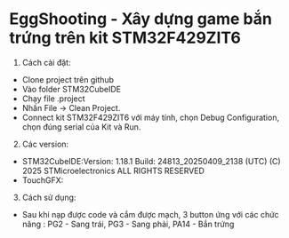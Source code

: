 # EggShooting - Xây dựng game bắn trứng trên kit STM32F429ZIT6
1. Cách cài đặt:

- Clone project trên github
- Vào folder STM32CubeIDE
- Chạy file .project
- Nhấn File -> Clean Project.
- Connect kit STM32F429ZIT6 với máy tính, chọn Debug Configuration, chọn đúng serial của Kit và Run.

2. Các version:

- STM32CubeIDE:Version: 1.18.1
  Build: 24813_20250409_2138 (UTC)
  (C) 2025 STMicroelectronics ALL RIGHTS RESERVED
- TouchGFX:
3. Cách sử dụng:
  - Sau khi nạp được code và cắm được mạch, 3 button ứng với các chức năng : PG2 - Sang trái, PG3 - Sang phải, PA14 - Bắn trứng
 
